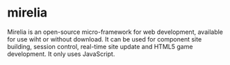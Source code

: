 # mirelia
Mirelia is an open-source micro-framework for web development, available for use wiht or without download. It can be used for component site building, session control, real-time site update and HTML5 game development. It only uses JavaScript.
